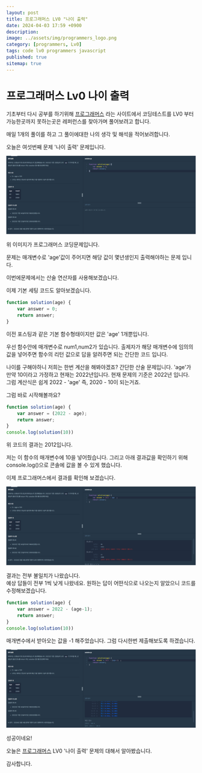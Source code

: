 ```yaml
---
layout: post
title: 프로그래머스 LV0 "나이 출력"
date: 2024-04-03 17:59 +0900
description: 
image: ../assets/img/programmers_logo.png
category: [programmers, Lv0]
tags: code lv0 programmers javascript
published: true
sitemap: true
---
```


# 프로그래머스 Lv0 나이 출력

  기초부터 다시 공부를 하기위해 [프로그래머스](https://programmers.co.kr/) 라는 사이트에서
  코딩테스트를 LV0 부터 가능한곳까지 못하는곳은 레퍼런스를 찾아가며 풀어보려고 합니다.
  
  매일 1개의 풀이를 하고 그 풀이에대한 나의 생각 및 해석을 적어보려합니다.

  오늘은 여섯번째 문제 '나이 출력' 문제입니다.

  ![프로그래머스 이미지](../../assets/img/나이출력_01.png)

  위 이미지가 프로그래머스 코딩문제입니다.
  
  문제는 매개변수로 'age'값이 주어지면 해당 값이 몇년생인지 출력해야하는 문제 입니다.
  
  이번에문제에서는 산술 연산자를 사용해보겠습니다.

  이제 기본 세팅 코드도 알아보겠습니다.
  
```javascript
function solution(age) {
    var answer = 0;
    return answer;
}
``` 
이전 포스팅과 같은 기본 함수형태이지만 값은 'age' 1개뿐입니다.

우선 함수안에 매개변수로 num1,num2가 있습니다. 출제자가 해당 매개변수에 임의의 값을 넣어주면
함수의 리턴 값으로 답을 알려주면 되는 간단한 코드 입니다.

나이를 구해야하니 저희는 한번 계산을 해봐야겠죠?
간단한 산술 문제입니다. 'age'가 만약 10이라고 가정하고 현재는 2022년입니다. 현재 문제의 기준은 2022년 입니다.
그럼 계산식은 쉽게 2022 - 'age' 즉, 2020 - 10이 되는거죠.

그럼 바로 시작해볼까요?

```javascript
function solution(age) {
    var answer = (2022 - age);
    return answer;
}
console.log(solution(10))
``` 

위 코드의 결과는 2012입니다.

저는 이 함수의 매개변수에 10을 넣어줬습니다. 
그리고 아래 결과값을 확인하기 위해 console.log()으로 콘솔에 값을 볼 수 있게 했습니다.

이제 프로그래머스에서 결과를 확인해 보겠습니다.

![프로그래머스 이미지](../../assets/img/나이출력_02.png)

결과는 전부 불일치가 나왔습니다.   
예상 답들이 전부 1씩 낮게 나왔네요. 원하는 답이 어떤식으로 나오는지 알았으니 코드를 수정해보겠습니다.


```javascript
function solution(age) {
    var answer = 2022 - (age-1);
    return answer;
}
console.log(solution(10))
``` 
매개변수에서 받아오는 값을 -1 해주었습니다.
그럼 다시한번 제출해보도록 하겠습니다.

![프로그래머스 이미지](../../assets/img/나이출력_03.png)

성공이네요!

오늘은 [프로그래머스](https://programmers.co.kr/) LV0 '나이 출력' 문제의 대해서 알아봤습니다.

감사합니다.